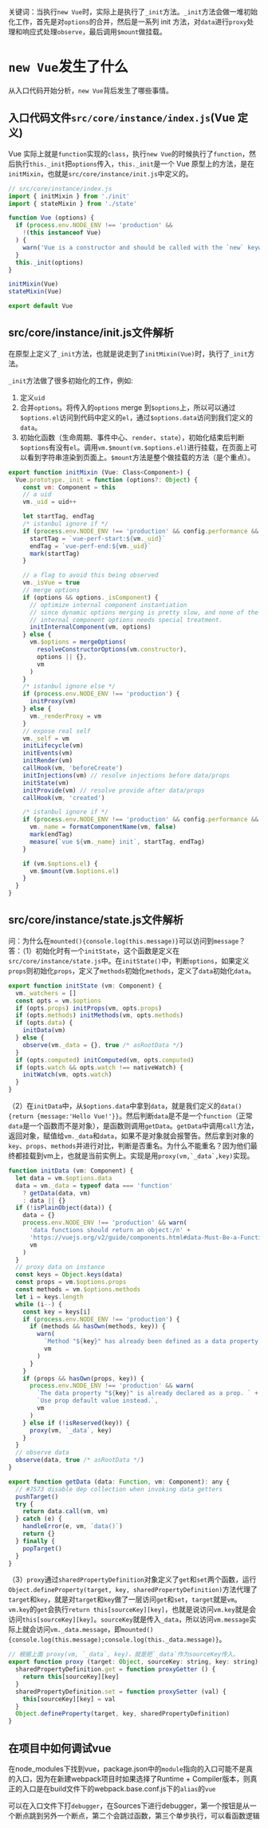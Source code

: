 关键词：当执行`new Vue`时，实际上是执行了`_init`方法。`_init`方法会做一堆初始化工作，首先是对`options`的合并，然后是一系列 init 方法，对`data`进行`proxy`处理和响应式处理`observe`，最后调用`$mount`做挂载。

# `new Vue`发生了什么

从入口代码开始分析，`new Vue`背后发生了哪些事情。

## 入口代码文件`src/core/instance/index.js`(Vue 定义)

Vue 实际上就是`function`实现的`class`，执行`new Vue`的时候执行了`function`，然后执行`this._init`把`options`传入，`this._init`是一个 Vue 原型上的方法，是在`initMixin`，也就是`src/core/instance/init.js`中定义的。

```javascript
// src/core/instance/index.js
import { initMixin } from './init'
import { stateMixin } from './state'

function Vue (options) {
  if (process.env.NODE_ENV !== 'production' &&
    !(this instanceof Vue)
  ) {
    warn('Vue is a constructor and should be called with the `new` keyword')
  }
  this._init(options)
}

initMixin(Vue)
stateMixin(Vue)

export default Vue
```

## src/core/instance/init.js文件解析

在原型上定义了`_init`方法，也就是说走到了`initMixin(Vue)`时，执行了`_init`方法。

`_init`方法做了很多初始化的工作，例如:

1. 定义`uid`
2. 合并`options`。将传入的`options` merge 到`$options`上，所以可以通过`$options.el`访问到代码中定义的`el`，通过`$options.data`访问到我们定义的`data`。
3. 初始化函数（生命周期、事件中心、`render`、`state`），初始化结束后判断`$options`有没有`el`。调用`vm.$mount(vm.$options.el)`进行挂载，在页面上可以看到字符串渲染到页面上。`$mount`方法是整个做挂载的方法（是个重点）。

```javascript
export function initMixin (Vue: Class<Component>) {
  Vue.prototype._init = function (options?: Object) {
    const vm: Component = this
    // a uid
    vm._uid = uid++

    let startTag, endTag
    /* istanbul ignore if */
    if (process.env.NODE_ENV !== 'production' && config.performance && mark) {
      startTag = `vue-perf-start:${vm._uid}`
      endTag = `vue-perf-end:${vm._uid}`
      mark(startTag)
    }

    // a flag to avoid this being observed
    vm._isVue = true
    // merge options
    if (options && options._isComponent) {
      // optimize internal component instantiation
      // since dynamic options merging is pretty slow, and none of the
      // internal component options needs special treatment.
      initInternalComponent(vm, options)
    } else {
      vm.$options = mergeOptions(
        resolveConstructorOptions(vm.constructor),
        options || {},
        vm
      )
    }
    /* istanbul ignore else */
    if (process.env.NODE_ENV !== 'production') {
      initProxy(vm)
    } else {
      vm._renderProxy = vm
    }
    // expose real self
    vm._self = vm
    initLifecycle(vm)
    initEvents(vm)
    initRender(vm)
    callHook(vm, 'beforeCreate')
    initInjections(vm) // resolve injections before data/props
    initState(vm)
    initProvide(vm) // resolve provide after data/props
    callHook(vm, 'created')

    /* istanbul ignore if */
    if (process.env.NODE_ENV !== 'production' && config.performance && mark) {
      vm._name = formatComponentName(vm, false)
      mark(endTag)
      measure(`vue ${vm._name} init`, startTag, endTag)
    }

    if (vm.$options.el) {
      vm.$mount(vm.$options.el)
    }
  }
}
```

## src/core/instance/state.js文件解析

问：为什么在`mounted(){console.log(this.message)}`可以访问到`message`？
答：（1）初始化时有一个`initState`，这个函数是定义在`src/core/instance/state.js`中。在`initState()`中，判断`options`，如果定义`props`则初始化`props`，定义了`methods`初始化`methods`，定义了`data`初始化`data`。

```javascript
export function initState (vm: Component) {
  vm._watchers = []
  const opts = vm.$options
  if (opts.props) initProps(vm, opts.props)
  if (opts.methods) initMethods(vm, opts.methods)
  if (opts.data) {
    initData(vm)
  } else {
    observe(vm._data = {}, true /* asRootData */)
  }
  if (opts.computed) initComputed(vm, opts.computed)
  if (opts.watch && opts.watch !== nativeWatch) {
    initWatch(vm, opts.watch)
  }
}
```

（2）在`initData`中，从`$options.data`中拿到`data`，就是我们定义的`data(){return {message:'Hello Vue!'}}`。然后判断`data`是不是一个`function`（正常`data`是一个函数而不是对象），是函数则调用`getData`。`getData`中调用`call`方法，返回对象，赋值给`vm._data`和`data`，如果不是对象就会报警告。然后拿到对象的`key`、`props`、`methods`并进行对比，判断是否重名。为什么不能重名？因为他们最终都挂载到vm上，也就是当前实例上。实现是用```proxy(vm,`_data`,key)```实现。

```javascript
function initData (vm: Component) {
  let data = vm.$options.data
  data = vm._data = typeof data === 'function'
    ? getData(data, vm)
    : data || {}
  if (!isPlainObject(data)) {
    data = {}
    process.env.NODE_ENV !== 'production' && warn(
      'data functions should return an object:/n' +
      'https://vuejs.org/v2/guide/components.html#data-Must-Be-a-Function',
      vm
    )
  }
  // proxy data on instance
  const keys = Object.keys(data)
  const props = vm.$options.props
  const methods = vm.$options.methods
  let i = keys.length
  while (i--) {
    const key = keys[i]
    if (process.env.NODE_ENV !== 'production') {
      if (methods && hasOwn(methods, key)) {
        warn(
          `Method "${key}" has already been defined as a data property.`,
          vm
        )
      }
    }
    if (props && hasOwn(props, key)) {
      process.env.NODE_ENV !== 'production' && warn(
        `The data property "${key}" is already declared as a prop. ` +
        `Use prop default value instead.`,
        vm
      )
    } else if (!isReserved(key)) {
      proxy(vm, `_data`, key)
    }
  }
  // observe data
  observe(data, true /* asRootData */)
}

export function getData (data: Function, vm: Component): any {
  // #7573 disable dep collection when invoking data getters
  pushTarget()
  try {
    return data.call(vm, vm)
  } catch (e) {
    handleError(e, vm, `data()`)
    return {}
  } finally {
    popTarget()
  }
}
```

（3）`proxy`通过`sharedPropertyDefinition`对象定义了`get`和`set`两个函数，运行`Object.defineProperty(target, key, sharedPropertyDefinition)`方法代理了`target`和`key`，就是对`target`和`key`做了一层访问`get`和`set`，`target`就是`vm`。`vm.key`的`get`会执行`return this[sourceKey][key]`，也就是说访问`vm.key`就是会访问`this[sourceKey][key]`。`sourceKey`就是传入`_data`，所以访问`vm.message`实际上就会访问`vm._data.message`，即`mounted(){console.log(this.message);console.log(this._data.message)}`。

```javascript
// 根据上面 proxy(vm, `_data`, key)，就是把`_data`作为sourceKey传入。
export function proxy (target: Object, sourceKey: string, key: string) {
  sharedPropertyDefinition.get = function proxyGetter () {
    return this[sourceKey][key]
  }
  sharedPropertyDefinition.set = function proxySetter (val) {
    this[sourceKey][key] = val
  }
  Object.defineProperty(target, key, sharedPropertyDefinition)
}
```

## 在项目中如何调试vue

在node_modules下找到vue，package.json中的`module`指向的入口可能不是真的入口，因为在新建webpack项目时如果选择了Runtime + Compiler版本，则真正的入口是在build文件下的webpack.base.conf.js下的`alias`的`vue`

可以在入口文件下打`debugger`，在Sources下进行debugger，第一个按钮是从一个断点跳到另外一个断点，第二个会跳过函数，第三个单步执行，可以看函数逻辑